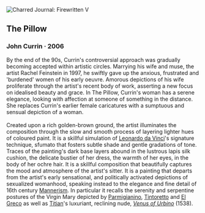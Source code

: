 <div class="artwork-of-the-day">
  <div class="container">
    <div class="img-wrapper">
      <img
        src="https://uploads5.wikiart.org/00172/images/john-currin/2011-cks-07990-0012-000-john-currin-the-pillow.jpg!Large.jpg"
        alt="Charred Journal: Firewritten V" />
    </div>
    <div class="artwork-detail">
      <div class="artwork-origin"> 
        <h2 class="artwork-name">The Pillow</h2>
        <h3 class="artist">
          John Currin
                    ·  2006
        </h3>
      </div>
      <p class="description">
        <span class="artwork-description-text ng-binding" ng-bind-html="viewModel.ArtworkOfTheDay.Description | unsafe">By the end of the 90s, Currin's controversial approach was gradually becoming accepted within artistic circles. Marrying his wife and muse, the artist Rachel Feinstein in 1997, he swiftly gave up the anxious, frustrated and 'burdened' women of his early oeuvre. Amorous depictions of his wife proliferate through the artist's recent body of work, asserting a new focus on idealised beauty and grace. In The Pillow, Currin's woman has a serene elegance, looking with affection at someone of something in the distance. She replaces Currin's earlier female caricatures with a sumptuous and sensual depiction of a woman. <br><br>Created upon a rich golden-brown ground, the artist illuminates the composition through the slow and smooth process of layering lighter hues of coloured paint. It is a skillful simulation of <a target="_blank" href="https://www.wikiart.org/en/leonardo-da-vinci">Leonardo da Vinci</a>'s signature technique, sfumato that fosters subtle shade and gentle gradations of tone. Traces of the painting's dark base layers abound in the lustrous lapis silk cushion, the delicate bustier of her dress, the warmth of her eyes, in the body of her ochre hair. It is a skillful composition that beautifully captures the mood and atmosphere of the artist's sitter. It is a painting that departs from the artist's early sensational, and politically activated depictions of sexualized womanhood, speaking instead to the elegance and fine detail of 16th century <a target="_blank" href="https://www.wikiart.org/en/artists-by-art-movement/mannerism-late-renaissance">Mannerism</a>. In particular it recalls the serenity and serpentine postures of the Virgin Mary depicted by <a target="_blank" href="https://www.wikiart.org/en/parmigianino">Parmigianino</a>, <a target="_blank" href="https://www.wikiart.org/en/tintoretto">Tintoretto</a> and <a target="_blank" href="https://www.wikiart.org/en/el-greco">El Greco</a> as well as <a target="_blank" href="https://www.wikiart.org/en/titian">Titian</a>'s luxuriant, reclining nude, <a target="_blank" href="https://www.wikiart.org/en/titian/venus-of-urbino-1538"><i>Venus of Urbino</i></a> (1538).</span>
                        <div class="text-shadow-container" ng-show="showShadow" style=""></div>
      </p>
    </div>
  </div>

</div>
